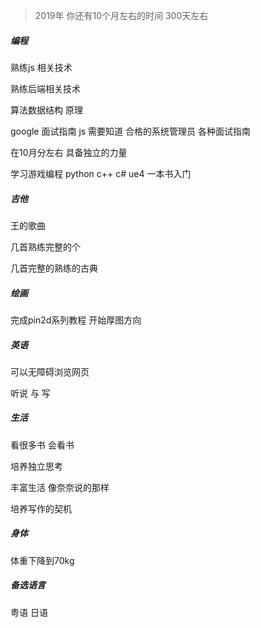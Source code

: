 > 2019年 你还有10个月左右的时间 300天左右

##### 编程 

熟练js 相关技术

熟练后端相关技术

算法数据结构 原理

google 面试指南 js 需要知道 合格的系统管理员 各种面试指南

在10月分左右 具备独立的力量



学习游戏编程 python c++ c# ue4  一本书入门



##### 吉他

王的歌曲

几首熟练完整的个

几首完整的熟练的古典



##### 绘画

完成pin2d系列教程  开始厚图方向





##### 英语

可以无障碍浏览网页

听说 与 写



##### 生活

看很多书 会看书

培养独立思考

丰富生活 像奈奈说的那样 

培养写作的契机



##### 身体

体重下降到70kg







##### 备选语言

粤语 日语

